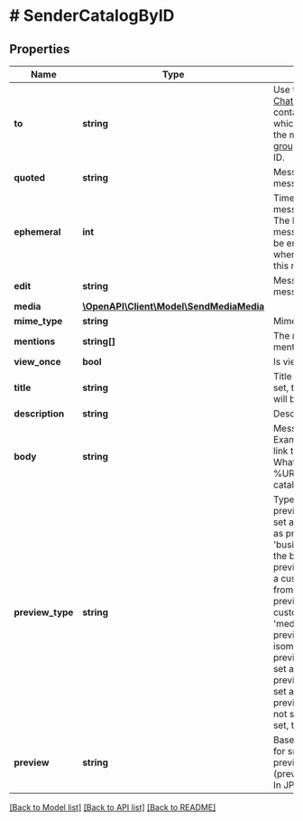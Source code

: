 # # SenderCatalogByID

## Properties

Name | Type | Description | Notes
------------ | ------------- | ------------- | -------------
**to** | **string** | Use the phone number or [Chat ID](https://support.whapi.cloud/help-desk/faq/chat-id.-what-is-it-and-how-to-get-it) of the contact/group/channel to which you want to send the message. Use [Get groups](https://whapi.readme.io/reference/getgroups) to get the group ID. |
**quoted** | **string** | Message ID of the message to be quoted | [optional]
**ephemeral** | **int** | Time in seconds for the message to be deleted. The Disappearing messages setting should be enabled in the chat where you are sending this message. | [optional]
**edit** | **string** | Message ID of the message to be edited | [optional]
**media** | [**\OpenAPI\Client\Model\SendMediaMedia**](SendMediaMedia.md) |  | [optional]
**mime_type** | **string** | Mime type of media | [optional]
**mentions** | **string[]** | The numbers of the mentioned users | [optional]
**view_once** | **bool** | Is view once | [optional]
**title** | **string** | Title of the catalog (if not set, the business name will be used) | [optional]
**description** | **string** | Description of the catalog | [optional]
**body** | **string** | Message text with link. Example: \&quot;Follow this link to view our catalog on WhatsApp\&quot;. Use %URL% to insert the catalog link. | [optional]
**preview_type** | **string** | Type of the catalog preview. Use &#39;product&#39; to set a first product image as preview,  &#39;business_profile&#39; to set the business profile pic as preview,  &#39;thumbnail&#39; to set a custom small jpeg image from &#39;preview&#39; param as preview,  &#39;media&#39; to set a custom large image from &#39;media&#39; param as large preview,  &#39;style1&#39; to set a isometric style for catalog preview stub, &#39;style2&#39; to set a flat style for catalog preview stub, &#39;style3&#39; to set a WA style for catalog preview stub, or &#39;none&#39; to not set a preview. If not set, the default is product. | [optional] [default to 'product']
**preview** | **string** | Base64 encoded image for small version catalog preview (preview_type&#x3D;thumbnail). In JPEG format | [optional]

[[Back to Model list]](../../README.md#models) [[Back to API list]](../../README.md#endpoints) [[Back to README]](../../README.md)
